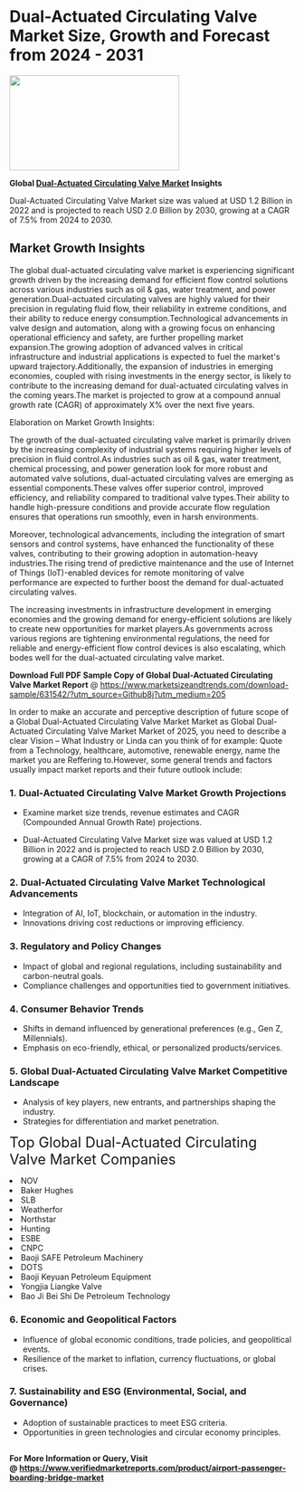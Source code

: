<H1>Dual-Actuated Circulating Valve Market Size, Growth and Forecast from 2024 - 2031</H1><img class="aligncenter size-medium wp-image-584254" src="https://thirdeyenews.in/wp-content/uploads/2024/09/Global-Market-Research-300x168.jpeg" alt="" width="300" height="168" /><p><strong>Global&nbsp;<a href="https://www.marketsizeandtrends.com/download-sample/631542/?utm_source=Github8j?utm_medium=205">Dual-Actuated Circulating Valve Market</a> Insights</strong></p><p>Dual-Actuated Circulating Valve Market size was valued at USD 1.2 Billion in 2022 and is projected to reach USD 2.0 Billion by 2030, growing at a CAGR of 7.5% from 2024 to 2030.</p><p><h2>Market Growth Insights</h2> <p>The global dual-actuated circulating valve market is experiencing significant growth driven by the increasing demand for efficient flow control solutions across various industries such as oil & gas, water treatment, and power generation.Dual-actuated circulating valves are highly valued for their precision in regulating fluid flow, their reliability in extreme conditions, and their ability to reduce energy consumption.Technological advancements in valve design and automation, along with a growing focus on enhancing operational efficiency and safety, are further propelling market expansion.The growing adoption of advanced valves in critical infrastructure and industrial applications is expected to fuel the market's upward trajectory.Additionally, the expansion of industries in emerging economies, coupled with rising investments in the energy sector, is likely to contribute to the increasing demand for dual-actuated circulating valves in the coming years.The market is projected to grow at a compound annual growth rate (CAGR) of approximately X% over the next five years.</p> <p>Elaboration on Market Growth Insights:</p> <p>The growth of the dual-actuated circulating valve market is primarily driven by the increasing complexity of industrial systems requiring higher levels of precision in fluid control.As industries such as oil & gas, water treatment, chemical processing, and power generation look for more robust and automated valve solutions, dual-actuated circulating valves are emerging as essential components.These valves offer superior control, improved efficiency, and reliability compared to traditional valve types.Their ability to handle high-pressure conditions and provide accurate flow regulation ensures that operations run smoothly, even in harsh environments.</p> <p>Moreover, technological advancements, including the integration of smart sensors and control systems, have enhanced the functionality of these valves, contributing to their growing adoption in automation-heavy industries.The rising trend of predictive maintenance and the use of Internet of Things (IoT)-enabled devices for remote monitoring of valve performance are expected to further boost the demand for dual-actuated circulating valves.</p> <p>The increasing investments in infrastructure development in emerging economies and the growing demand for energy-efficient solutions are likely to create new opportunities for market players.As governments across various regions are tightening environmental regulations, the need for reliable and energy-efficient flow control devices is also escalating, which bodes well for the dual-actuated circulating valve market.</p> <p><span class=""><strong>Download Full PDF Sample Copy of Global Dual-Actuated Circulating Valve Market Report</strong> @ <a href="https://www.marketsizeandtrends.com/download-sample/631542/?utm_source=Github8j?utm_medium=205" target="_blank">https://www.marketsizeandtrends.com/download-sample/631542/?utm_source=Github8j?utm_medium=205</a></span></p><p>In order to make an accurate and perceptive description of future scope of a Global&nbsp;Dual-Actuated Circulating Valve Market Market as Global&nbsp;Dual-Actuated Circulating Valve Market Market of 2025, you need to describe a clear Vision &ndash; What Industry or Linda can you think of for example: Quote from a Technology, healthcare, automotive, renewable energy, name the market you are Reffering to.However, some general trends and factors usually impact market reports and their future outlook include:</p><h3>1.&nbsp;<strong>Dual-Actuated Circulating Valve Market Growth Projections</strong></h3><ul><li>Examine market size trends, revenue estimates and CAGR (Compounded Annual Growth Rate) projections.</li><li><p>Dual-Actuated Circulating Valve Market size was valued at USD 1.2 Billion in 2022 and is projected to reach USD 2.0 Billion by 2030, growing at a CAGR of 7.5% from 2024 to 2030.</p></li></ul><h3>2.&nbsp;<strong>Dual-Actuated Circulating Valve Market Technological Advancements</strong></h3><ul><li>Integration of AI, IoT, blockchain, or automation in the industry.</li><li>Innovations driving cost reductions or improving efficiency.</li></ul><h3>3.&nbsp;<strong>Regulatory and Policy Changes</strong></h3><ul><li>Impact of global and regional regulations, including sustainability and carbon-neutral goals.</li><li>Compliance challenges and opportunities tied to government initiatives.</li></ul><h3>4.&nbsp;<strong>Consumer Behavior Trends</strong></h3><ul><li>Shifts in demand influenced by generational preferences (e.g., Gen Z, Millennials).</li><li>Emphasis on eco-friendly, ethical, or personalized products/services.</li></ul><h3>5.&nbsp;<strong>Global Dual-Actuated Circulating Valve Market Competitive Landscape</strong></h3><ul><li>Analysis of key players, new entrants, and partnerships shaping the industry.</li><li>Strategies for differentiation and market penetration.</li></ul><p data-pm-slice="1 1 []"><span style="color: inherit; font-family: inherit; font-size: 25px;">Top Global Dual-Actuated Circulating Valve Market Companies</span></p><div class="" data-test-id=""><p><li>NOV</li><li> Baker Hughes</li><li> SLB</li><li> Weatherfor</li><li> Northstar</li><li> Hunting</li><li> ESBE</li><li> CNPC</li><li> Baoji SAFE Petroleum Machinery</li><li> DOTS</li><li> Baoji Keyuan Petroleum Equipment</li><li> Yongjia Liangke Valve</li><li> Bao Ji Bei Shi De Petroleum Technology</li></p></div><h3>6.&nbsp;<strong>Economic and Geopolitical Factors</strong></h3><ul><li>Influence of global economic conditions, trade policies, and geopolitical events.</li><li>Resilience of the market to inflation, currency fluctuations, or global crises.</li></ul><h3>7.&nbsp;<strong>Sustainability and ESG (Environmental, Social, and Governance)</strong></h3><ul><li>Adoption of sustainable practices to meet ESG criteria.</li><li>Opportunities in green technologies and circular economy principles.</li></ul><h2><strong style="font-size: 14px;">For More Information or Query, Visit @&nbsp;</strong><a style="background-color: #ffffff; font-size: 14px;" href="https://www.marketsizeandtrends.com/report/dual-actuated-circulating-valve-market/" target="_blank">https://www.verifiedmarketreports.com/product/airport-passenger-boarding-bridge-market</a></h2>
